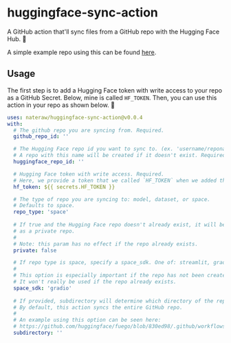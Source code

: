 # huggingface-sync-action

A GitHub action that'll sync files from a GitHub repo with the Hugging Face Hub. 🤗

A simple example repo using this can be found [here](https://github.com/nateraw/test-spaces-app).

## Usage

The first step is to add a Hugging Face token with write access to your repo as a GitHub Secret. Below, mine is called `HF_TOKEN`. Then, you can use this action in your repo as shown below. 🤗

```yaml
uses: nateraw/huggingface-sync-action@v0.0.4
with:
  # The github repo you are syncing from. Required.
  github_repo_id: ''

  # The Hugging Face repo id you want to sync to. (ex. 'username/reponame')
  # A repo with this name will be created if it doesn't exist. Required.
  huggingface_repo_id: ''

  # Hugging Face token with write access. Required.
  # Here, we provide a token that we called `HF_TOKEN` when we added the secret to our GitHub repo.
  hf_token: ${{ secrets.HF_TOKEN }}

  # The type of repo you are syncing to: model, dataset, or space.
  # Defaults to space.
  repo_type: 'space'
  
  # If true and the Hugging Face repo doesn't already exist, it will be created
  # as a private repo.
  #
  # Note: this param has no effect if the repo already exists.
  private: false

  # If repo type is space, specify a space_sdk. One of: streamlit, gradio, or static
  #
  # This option is especially important if the repo has not been created yet.
  # It won't really be used if the repo already exists.
  space_sdk: 'gradio'
  
  # If provided, subdirectory will determine which directory of the repo will be synced.
  # By default, this action syncs the entire GitHub repo.
  #
  # An example using this option can be seen here:
  # https://github.com/huggingface/fuego/blob/830ed98/.github/workflows/sync-with-huggingface.yml
  subdirectory: ''
```
